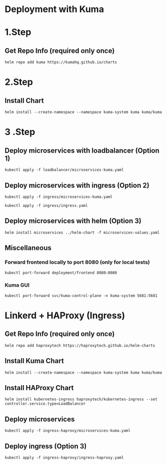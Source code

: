 # Deployment with Kuma

# 1.Step

## Get Repo Info (required only once)
```
helm repo add kuma https://kumahq.github.io/charts
```

# 2.Step

## Install Chart
```
helm install --create-namespace --namespace kuma-system kuma kuma/kuma
```

# 3 .Step
## Deploy microservices with loadbalancer (Option 1)
```
kubectl apply -f loadbalancer/microservices-kuma.yaml
```

## Deploy microservices with ingress (Option 2)
```
kubectl apply -f ingress/microservices-kuma.yaml

kubectl apply -f ingress/ingress.yaml
```

## Deploy microservices with helm (Option 3)
```
helm install microservices ../helm-chart -f microservices-values.yaml 
```

## Miscellaneous

### Forward frontend locally to port 8080 (only for local tests)
```
kubectl port-forward deployment/frontend 8080:8080
```

### Kuma GUI
```
kubectl port-forward svc/kuma-control-plane -n kuma-system 5681:5681
```

# Linkerd + HAProxy (Ingress)

## Get Repo Info (required only once)
```
helm repo add haproxytech https://haproxytech.github.io/helm-charts
```
## Install Kuma Chart
```
helm install --create-namespace --namespace kuma-system kuma kuma/kuma
```
## Install HAProxy Chart
```
helm install kubernetes-ingress haproxytech/kubernetes-ingress --set controller.service.type=LoadBalancer
```
## Deploy microservices
```
kubectl apply -f ingress-haproxy/microservices-kuma.yaml
```
## Deploy ingress (Option 3)
```
kubectl apply -f ingress-haproxy/ingress-haproxy.yaml
```